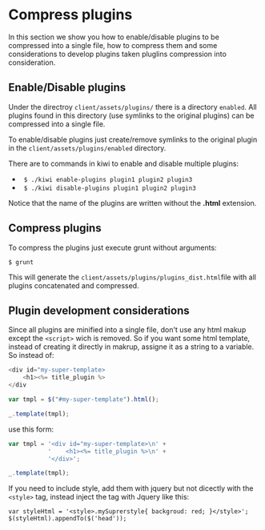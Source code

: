Compress plugins
================

In this section we show you how to enable/disable plugins to be compressed into a single file, how to compress them and some considerations to develop plugins taken pluglins compression into consideration.

Enable/Disable plugins
----------------------

Under the directroy ```client/assets/plugins/``` there is a directory ```enabled```. All plugins found in this directory (use symlinks to the original plugins) can be compressed into a single file.

To enable/disable plugins just create/remove symlinks to the original plugin in the ```client/assets/plugins/enabled``` directory.

There are to commands in kiwi to enable and disable multiple plugins:

* ``` $ ./kiwi enable-plugins plugin1 plugin2 plugin3```
* ``` $ ./kiwi disable-plugins plugin1 plugin2 plugin3```
 
Notice that the name of the plugins are written without the **.html** extension.

Compress plugins
----------------

To compress the plugins just execute grunt without arguments: 

```$ grunt```

This will generate the ```client/assets/plugins/plugins_dist.html```file with all plugins concatenated and compressed.

Plugin development considerations
---------------------------------

Since all plugins are minified into a single file, don't use any html makup except the ```<script>``` wich is removed. So if you want some html template, instead of creating it directly in makrup, assigne it as a string to a variable. So instead of:
```javascript
<div id="my-super-template>
    <h1><%= title_plugin %>
</div

var tmpl = $("#my-super-template").html();

_.template(tmpl);
```

use this form:

```javascript
var tmpl = '<div id="my-super-template>\n' +
           '    <h1><%= title_plugin %>\n' +
           '</div>';

_.template(tmpl);
```

If you need to include style, add them with jquery but not dicectly with the ```<style>``` tag, instead inject the tag with Jquery like this:

```
var styleHtml = '<style>.mySuprerstyle{ backgroud: red; }</style>';
$(styleHtml).appendTo($('head'));
```